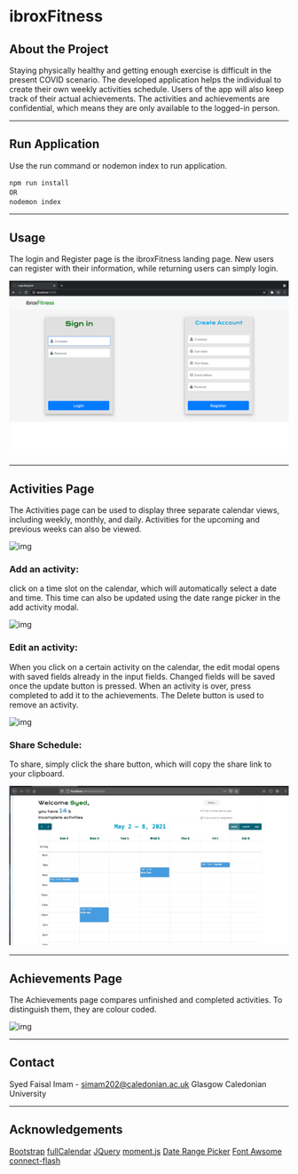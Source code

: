# ibroxFitness

## About the Project

Staying physically healthy and getting enough exercise is difficult in the present COVID scenario. The developed application helps the individual to create their own weekly activities schedule. Users of the app will also keep track of their actual achievements. The activities and achievements are confidential, which means they are only available to the logged-in person. 

<hr>

## Run Application

Use the run command or nodemon index to run application.

```bash
npm run install
OR
nodemon index
```
<hr>

## Usage

The login and Register page is the ibroxFitness landing page. New users can register with their information, while returning users can simply login.

![img](public/images/Login.png)

<hr>

## Activities Page

The Activities page can be used to display three separate calendar views, including weekly, monthly, and daily. 
Activities for the upcoming and previous weeks can also be viewed.

![img](public/images/activities.gif)


### Add an activity:
click on a time slot on the calendar, which will automatically select a date and time. This time can also be updated using the date range picker in the add activity modal.

![img](public/images/add.gif)


### Edit an activity:
When you click on a certain activity on the calendar, the edit modal opens with saved fields already in the input fields. Changed fields will be saved once the update button is pressed. When an activity is over, press completed to add it to the achievements. The Delete button is used to remove an activity.

![img](public/images/edit.gif)


### Share Schedule: 
To share, simply click the share button, which will copy the share link to your clipboard.

![img](public/images/share.gif)

<hr>

## Achievements Page

The Achievements page compares unfinished and completed activities. To distinguish them, they are colour coded.

![img](public/images/achievements.gif)

<hr>

## Contact 

Syed Faisal Imam - simam202@caledonian.ac.uk
Glasgow Caledonian University

<hr>

## Acknowledgements

[Bootstrap](https://getbootstrap.com)
[fullCalendar](https://fullcalendar.io)
[JQuery](https://jquery.com)
[moment.js](https://momentjs.com)
[Date Range Picker](https://www.daterangepicker.com)
[Font Awsome](https://fontawesome.com)
[connect-flash](https://www.npmjs.com/package/connect-flash)





